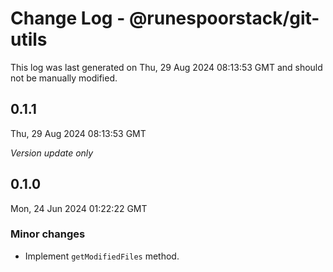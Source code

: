 # Change Log - @runespoorstack/git-utils

This log was last generated on Thu, 29 Aug 2024 08:13:53 GMT and should not be manually modified.

## 0.1.1
Thu, 29 Aug 2024 08:13:53 GMT

_Version update only_

## 0.1.0
Mon, 24 Jun 2024 01:22:22 GMT

### Minor changes

- Implement `getModifiedFiles` method.

